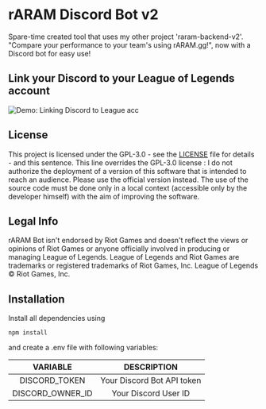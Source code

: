 # rARAM Discord Bot v2

Spare-time created tool that uses my other project 'raram-backend-v2'. <br/>
"Compare your performance to your team's using rARAM.gg!", now with a Discord bot for easy use!

## Link your Discord to your League of Legends account
![Demo: Linking Discord to League acc](https://thumbs.gfycat.com/HonestUnawareGosling-size_restricted.gif)

## License

This project is licensed under the GPL-3.0 - see the [LICENSE](https://github.com/marco-verbeek/raram-bot-v2/blob/master/LICENSE) file for details - and this sentence. This line overrides the GPL-3.0 license : I do not authorize the deployment of a version of this software that is intended to reach an audience. Please use the official version instead. The use of the source code must be done only in a local context (accessible only by the developer himself) with the aim of improving the software.

## Legal Info

rARAM Bot isn't endorsed by Riot Games and doesn't reflect the views or opinions of Riot Games or anyone officially involved in producing or managing League of Legends. League of Legends and Riot Games are trademarks or registered trademarks of Riot Games, Inc. League of Legends © Riot Games, Inc.

## Installation

Install all dependencies using

```
npm install
```

and create a .env file with following variables:

|     VARIABLE     |        DESCRIPTION         |
| :--------------: | :------------------------: |
|  DISCORD_TOKEN   | Your Discord Bot API token |
| DISCORD_OWNER_ID |    Your Discord User ID    |
